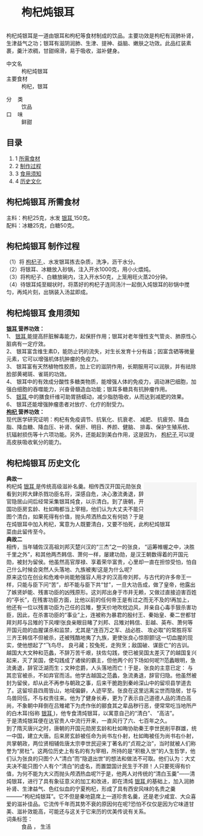 <div class="main-content">
 <div class="top-tool">
 </div>
 <div style="width:0;height:0;clear:both">
 </div>
 <dl class="lemmaWgt-lemmaTitle lemmaWgt-lemmaTitle-">
  <dd class="lemmaWgt-lemmaTitle-title">
   <h1>
    枸杞炖银耳
   </h1>
   <a class="edit-lemma cmn-btn-hover-blue cmn-btn-28 j-edit-link" href="javascript:;" style="display: inline-block;">
   </a>
   <a class="lock-lemma" href="javascript:;" nslog-type="10003105" target="_blank" title="锁定">
   </a>
   <a class="lemma-discussion cmn-btn-hover-blue cmn-btn-28 j-discussion-link" href="/planet/talk?lemmaId=2131977" nslog-type="90000102" target="_blank">
   </a>
  </dd>
 </dl>
 <div class="promotion-declaration">
 </div>
 <div class="lemma-summary" label-module="lemmaSummary">
  <div class="para" label-module="para">
   枸杞炖银耳是一道由银耳和枸杞等食材制成的饮品。主要功效是枸杞有润肺补肾，生津益气之功；银耳有滋阴润肺、生津、提神、益脑、嫩肤之功效。此品红装素裹，羹汁浓稠，甘甜绵滑，易于吸收，滋补健身。
  </div>
 </div>
 <div class="lemmaWgt-promotion-leadPVBtn">
 </div>
 <div class="configModuleBanner">
 </div>
 <div class="basic-info cmn-clearfix">
  <dl class="basicInfo-block basicInfo-left">
   <dt class="basicInfo-item name">
    中文名
   </dt>
   <dd class="basicInfo-item value">
    枸杞炖银耳
   </dd>
   <dt class="basicInfo-item name">
    主要食材
   </dt>
   <dd class="basicInfo-item value">
    枸杞，银耳
   </dd>
  </dl>
  <dl class="basicInfo-block basicInfo-right">
   <dt class="basicInfo-item name">
    分    类
   </dt>
   <dd class="basicInfo-item value">
    饮品
   </dd>
   <dt class="basicInfo-item name">
    口    味
   </dt>
   <dd class="basicInfo-item value">
    鲜甜
   </dd>
  </dl>
 </div>
 <div class="lemmaWgt-lemmaCatalog">
  <div class="lemma-catalog">
   <h2 class="block-title">
    目录
   </h2>
   <div class="catalog-list column-1">
    <ol>
     <li class="level1">
      <span class="index">
       1
      </span>
      <span class="text">
       <a href="#1">
        所需食材
       </a>
      </span>
     </li>
     <li class="level1">
      <span class="index">
       2
      </span>
      <span class="text">
       <a href="#2">
        制作过程
       </a>
      </span>
     </li>
     <li class="level1">
      <span class="index">
       3
      </span>
      <span class="text">
       <a href="#3">
        食用须知
       </a>
      </span>
     </li>
     <li class="level1">
      <span class="index">
       4
      </span>
      <span class="text">
       <a href="#4">
        历史文化
       </a>
      </span>
     </li>
    </ol>
   </div>
  </div>
 </div>
 <div class="anchor-list">
  <a class="lemma-anchor para-title" name="1">
  </a>
  <a class="lemma-anchor" name="sub118144_1">
  </a>
  <a class="lemma-anchor" name="所需食材">
  </a>
 </div>
 <div class="para-title level-2" label-module="para-title">
  <h2 class="title-text">
   <span class="title-prefix">
    枸杞炖银耳
   </span>
   所需食材
  </h2>
  <a class="edit-icon j-edit-link" data-edit-dl="1" href="javascript:;" style="display: block;">
  </a>
 </div>
 <div class="para" label-module="para">
  主料：枸杞25克，水发
  <a href="/item/%E9%93%B6%E8%80%B3" target="_blank">
   银耳
  </a>
  150克。
 </div>
 <div class="para" label-module="para">
  配料：冰糖25克，白糖50克。
 </div>
 <div class="anchor-list">
  <a class="lemma-anchor para-title" name="2">
  </a>
  <a class="lemma-anchor" name="sub118144_2">
  </a>
  <a class="lemma-anchor" name="制作过程">
  </a>
 </div>
 <div class="para-title level-2" label-module="para-title">
  <h2 class="title-text">
   <span class="title-prefix">
    枸杞炖银耳
   </span>
   制作过程
  </h2>
  <a class="edit-icon j-edit-link" data-edit-dl="2" href="javascript:;" style="display: block;">
  </a>
 </div>
 <div class="para" label-module="para">
  （1）将
  <a href="/item/%E6%9E%B8%E6%9D%9E%E5%AD%90" target="_blank">
   枸杞子
  </a>
  、水发银耳拣去杂质，洗净，沥干水分。
 </div>
 <div class="para" label-module="para">
  （2）将银耳、冰糖放入砂锅，注入开水1000克，用小火煨炖。
 </div>
 <div class="para" label-module="para">
  （3）将枸杞子、白糖放碗内，注入开水50克，上笼用旺火蒸20分钟。
 </div>
 <div class="para" label-module="para">
  （4）待银耳炖至糊状时，将蒸好的枸杞子连同汤汁一起倒入炖银耳的砂锅中搅匀，再炖片刻，出锅装入汤盆即成。
 </div>
 <div class="anchor-list">
  <a class="lemma-anchor para-title" name="3">
  </a>
  <a class="lemma-anchor" name="sub118144_3">
  </a>
  <a class="lemma-anchor" name="食用须知">
  </a>
 </div>
 <div class="para-title level-2" label-module="para-title">
  <h2 class="title-text">
   <span class="title-prefix">
    枸杞炖银耳
   </span>
   食用须知
  </h2>
  <a class="edit-icon j-edit-link" data-edit-dl="3" href="javascript:;" style="display: block;">
  </a>
 </div>
 <div class="para" label-module="para">
  <a href="/item/%E9%93%B6%E8%80%B3" target="_blank">
   <b>
    银耳
   </b>
  </a>
  <b>
   营养功效：
  </b>
 </div>
 <div class="para" label-module="para">
  1、
  <a href="/item/%E9%93%B6%E8%80%B3" target="_blank">
   银耳
  </a>
  能提高肝脏解毒能力，起保肝作用；银耳对老年慢性支气管炎、肺原性心脏病有一定疗效。
 </div>
 <div class="para" label-module="para">
  2、 银耳富含维生素D，能防止钙的流失，对生长发育十分有益；因富含硒等微量元素，它可以增强机体抗肿瘤的免疫力。
 </div>
 <div class="para" label-module="para">
  3、 银耳富有天然植物性胶质，加上它的滋阴作用，长期服用可以润肤，并有祛除脸部黄褐斑、雀斑的功效。
 </div>
 <div class="para" label-module="para">
  4、 银耳中的有效成分酸性多糖类物质，能增强人体的免疫力，调动淋巴细胞，加强白细胞的吞噬能力，兴奋骨髓造血功能；银耳多糖具有抗肿瘤作用。
 </div>
 <div class="para" label-module="para">
  5、
  <a href="/item/%E9%93%B6%E8%80%B3" target="_blank">
   银耳
  </a>
  中的膳食纤维可助胃肠蠕动，减少脂肪吸收，从而达到减肥的效果。
 </div>
 <div class="para" label-module="para">
  6、 银耳还能增强肿瘤患者对放疗、化疗的耐受力。
 </div>
 <div class="para" label-module="para">
  <a href="/item/%E6%9E%B8%E6%9D%9E" target="_blank">
   <b>
    枸杞
   </b>
  </a>
  <b>
   营养功效：
  </b>
 </div>
 <div class="para" label-module="para">
  现代医学研究证明：枸杞有免疫调节、抗氧化、抗衰老、 减肥、 抗疲劳、降血脂、降血糖、降血压、补肾、保肝、明目、养颜、健脑、 排毒、保护生殖系统、抗辐射损伤等十六项功能。另外，还能起到美白作用，这是因为，
  <a href="/item/%E6%9E%B8%E6%9D%9E%E5%AD%90" target="_blank">
   枸杞子
  </a>
  可以提高皮肤吸收氧分的能力。
 </div>
 <div class="anchor-list">
  <a class="lemma-anchor para-title" name="4">
  </a>
  <a class="lemma-anchor" name="sub118144_4">
  </a>
  <a class="lemma-anchor" name="历史文化">
  </a>
 </div>
 <div class="para-title level-2" label-module="para-title">
  <h2 class="title-text">
   <span class="title-prefix">
    枸杞炖银耳
   </span>
   历史文化
  </h2>
  <a class="edit-icon j-edit-link" data-edit-dl="4" href="javascript:;" style="display: block;">
  </a>
 </div>
 <div class="para" label-module="para">
  <b>
   典故一
  </b>
 </div>
 <div class="para" label-module="para">
  <div class="lemma-picture text-pic layout-right" style="width:140px; float: right;">
   <a class="image-link" href="/pic/%E6%9E%B8%E6%9D%9E%E7%82%96%E9%93%B6%E8%80%B3/2131977/0/4651a712a77986ddc3fd78bd?fr=lemma&amp;ct=single" nslog-type="9317" style="width:140px;height:100px;" target="_blank" title="枸杞炖银耳">
    <img alt="枸杞炖银耳" class="lazy-img" data-src="https://gss3.bdstatic.com/7Po3dSag_xI4khGkpoWK1HF6hhy/baike/s%3D220/sign=40abfc2b9b504fc2a65fb707d5dce7f0/a71ea8d3fd1f4134f88f755d251f95cad1c85e5c.jpg" src="data:image/png;base64,iVBORw0KGgoAAAANSUhEUgAAAAEAAAABCAMAAAAoyzS7AAAAGXRFWHRTb2Z0d2FyZQBBZG9iZSBJbWFnZVJlYWR5ccllPAAAAAZQTFRF9fX1AAAA0VQI3QAAAAxJREFUeNpiYAAIMAAAAgABT21Z4QAAAABJRU5ErkJggg==" style="width:140px;height:100px;"/>
   </a>
   <span class="description">
    枸杞炖银耳
   </span>
  </div>
  枸杞炖
  <a href="/item/%E9%93%B6%E8%80%B3" target="_blank">
   银耳
  </a>
  是传统高级滋补名羹。相传西汉开国元勋张良看到刘邦大肆杀戮功臣名将，深感自危，决心激流勇退，辞官隐居山间后经常采集银耳炖食，以示清白。到了唐朝，开国功臣房玄龄、杜如晦都当上宰相，他们认为大丈夫不能只图个清白，如果死得有价值，抛头颅洒热血又有何妨？于是在炖银耳中加入枸杞，寓意为人既要清白，又要不怕死，此菜由此留传至今。
 </div>
 <div class="para" label-module="para">
  <b>
   典故二
  </b>
 </div>
 <div class="para" label-module="para">
  相传，当年辅佐汉高祖刘邦灭楚兴汉的“三杰”之一的张良， “运筹帷幄之中，决胜千里之外”，和其他两杰韩信、萧何一样，屡建功勋，是汉王朝数得着的开国元勋，被封为留侯。他虽然高官厚禄、享着荣华富贵，心里却一直在担惊受怕，怕自己什么时候会突然人头落地、九族被夷!这是为什么呢?
 </div>
 <div class="para" label-module="para">
  原来这位在创业和危难中尚能勉强容人用才的汉高帝刘邦，与古代的许多帝王一样，只能与臣下问“苦”，却不能与臣下共“甘”，一旦大功告成，做了皇帝，他露出了嫉贤妒能、残害功臣的凶残原形。这刘邦出身于市井无赖，又做过直接迫害百姓的“亭长”，在残害功臣方面，比他以前的任何帝王是有过之而无不及的!再加上，他还有一位以残害功臣为己任的吕雉，整天价地吹枕边风，并亲自心毒手狠杀害功臣，因此，在杀害功臣的“事业”上，连被称为暴君的殷纣王、秦始皇、秦二世都甘拜刘邦与吕雉的下风哩!张良亲眼目睹了刘邦、吕雉对韩信、彭越、英布、萧何等开国元勋的血腥谋杀和监禁，尤其是“连百万之军、战必胜、 攻必取"的常胜将军三齐王韩信不但被杀，还被残酷地夷了九族，更使张良心惊胆颤!这一切血腥的现实，使他想起了“飞鸟尽， 良弓藏；狡兔死，走狗烹；敌国破、谋臣亡”的古训。越国大大文种和范蠡，不辞万苦千艰，扶佐勾践，使已被吴国太差灭了的越国复兴起来，灭了吴国，使勾践成了诸侯的霸主，但他两个的下场如何呢?!范蠡眼明，急流勇退，辞官泛湖而生；文种恋爵，人头落地而亡！于是，张良的主意已定： 与其恋官被杀，不如弃官而活。他学古越国之范蠡，急流勇退，辞官归隐。他虽然被封为留侯，却从此不再参与朝政之事，后来干脆跑到秦岭深山中的留坝县学道去了。这留坝县四周皆山，地域偏僻，人迹罕至。张良在这里远离尘世而隐居，甘与鸟兽同伍，不与权贵往来。他为了健身长寿，更为了表示自己道德人品的清白高尚，不象朝中拜倒在吕雉裙下为虎作伥的郦食其之辈品秽行恶，便常常吃当地所产的白木耳(俗称
  <a href="/item/%E9%93%B6%E8%80%B3" target="_blank">
   银耳
  </a>
  )，他专食清炖银耳，以寓意自己的“清白”、 “高洁”。
 </div>
 <div class="para" label-module="para">
  于是清炖银耳便在达官贵人中流行开来，一直风行了六、七百年之久。
 </div>
 <div class="para" label-module="para">
  到了隋灭唐兴之时，唐朝的开国元勋房玄龄和杜如晦协助秦王李世民削平群雄，统一中国，建立大唐。后来房玄龄被任命为尚书左仆射，杜如晦被任为尚书右仆射，共掌朝政，两位贤相辅佐唐太宗李世民迎来丁著名的“贞观之治”，当时就被人们称誉为“房杜”。这两位历史上有名的有为宰相，所持的是“积极入世”的人生哲学，他们认为张良的只图个人“清白”而“隐退出世”的想法和做法不可取。他们认为：大丈夫决不能只图个人有个“清白”的虚名，而置盟国计民生于不顾！人只要死得有价值，为何不能为大义而抛头颅洒热血呢?!于是，他两人对传统的“清白玉羹”——清炖银耳，进行了具有象征意义的加工和改进，即在清炖
  <a href="/item/%E9%93%B6%E8%80%B3" target="_blank">
   银耳
  </a>
  的基础上，加入润肺补肾、生津益气、色红似血的宁夏枸杞，形成了具有西安风味的名贵之羹———“枸杞炖银耳”。它不但是秦地筵席上一道珍贵名羹，还是老少咸宜、大众喜爱的滋补佳品。它流传千年而其势不衰的原因何在呢?恐怕不仅仅是因为它味道甘美、滋补效能高，可能还与这关于它来历的优美传说有关系。
 </div>
 <div class="anchor-list">
  <a class="lemma-anchor a" name="a">
  </a>
 </div>
 <div class="album-list">
 </div>
 <div id="open-tag">
  <div class="open-tag-title">
   词条标签：
  </div>
  <dd id="open-tag-item">
   <span class="taglist">
    食品
   </span>
   ，
   <span class="taglist">
    生活
   </span>
  </dd>
  <div class="open-tag-collapse" id="open-tag-collapse" style="display: none;">
  </div>
 </div>
 <div class="clear">
 </div>
</div>